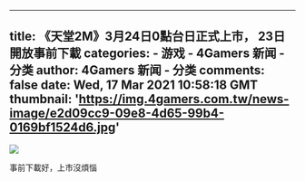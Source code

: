 
---
title: 《天堂2M》3月24日0點台日正式上市， 23日開放事前下載
categories: 
    - 游戏
    - 4Gamers 新闻 - 分类
author: 4Gamers 新闻 - 分类
comments: false
date: Wed, 17 Mar 2021 10:58:18 GMT
thumbnail: 'https://img.4gamers.com.tw/news-image/e2d09cc9-09e8-4d65-99b4-0169bf1524d6.jpg'
---

<div>   
<img src="https://img.4gamers.com.tw/news-image/e2d09cc9-09e8-4d65-99b4-0169bf1524d6.jpg" referrerpolicy="no-referrer"><p>事前下載好，上市沒煩惱</p>  
</div>
            